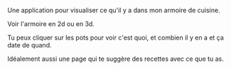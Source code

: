 Une application pour visualiser ce qu'il y a dans mon armoire de cuisine.

Voir l'armoire en 2d ou en 3d.

Tu peux cliquer sur les pots pour voir c'est quoi, et combien il y en a et ça date de quand.

Idéalement aussi une page qui te suggère des recettes avec ce que tu as.
